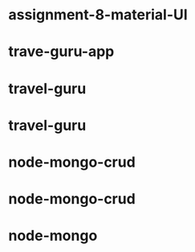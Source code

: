 # assignment-8-material-UI
# trave-guru-app
# travel-guru
# travel-guru
# node-mongo-crud
# node-mongo-crud
# node-mongo
